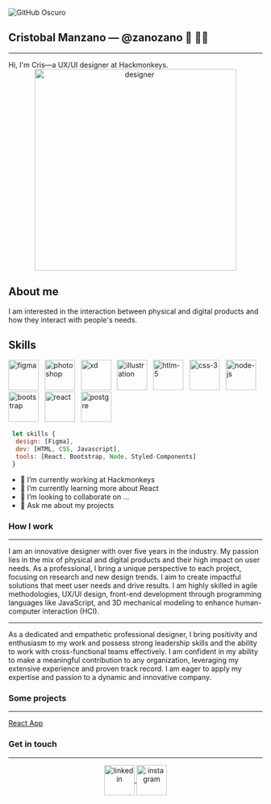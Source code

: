 ![GitHub Oscuro](https://github.com/github-dark.png#gh-light-mode-only)


## Cristobal Manzano ― @zanozano 👋 👨‍💻
<hr>
Hi, I'm Cris―a UX/UI designer at Hackmonkeys.
<div align="center">
<img align="center" src="https://user-images.githubusercontent.com/25847850/159177640-a93afa09-ca45-46c5-8c04-5319d3fc5dc8.png" alt='designer' height="400">
</div>


## About me
I am interested in the interaction between physical and digital products and how they interact with people's needs.

## Skills
<div display="flex" justify-content="space-around" >
<img src="https://user-images.githubusercontent.com/25847850/159170495-09ee287b-6459-4764-bd5d-168267cdab3d.png" alt='figma' width="60" height="60">
 &nbsp
<img src="https://user-images.githubusercontent.com/25847850/159171010-3245e1c9-039b-41bc-b10a-2295603dbdf8.png" alt='photoshop' width="60" height="60">
 &nbsp
<img src="https://user-images.githubusercontent.com/25847850/159171024-e4796000-515a-41c9-a6a4-a579462ce7c5.png" alt='xd' width="60" height="60">
 &nbsp
<img src="https://user-images.githubusercontent.com/25847850/159171036-19f41fd5-19a4-4e7d-bb4b-4ba274263858.png" alt='illustration' width="60" height="60">
 &nbsp
<img src="https://user-images.githubusercontent.com/25847850/159171519-8aee7783-e22a-4736-b137-588bd594f04e.png" alt='htlm-5' width="60" height="60">
 &nbsp
<img src="https://user-images.githubusercontent.com/25847850/159171527-e3fe8a05-81dd-4b56-bd02-72877eac05fc.png" alt='css-3' width="60" height="60">
 &nbsp
<img src="https://user-images.githubusercontent.com/25847850/159171532-feb0dcbe-a9bd-4129-be73-1b07a74db3bf.png" alt='node-js' width="60" height="60">
 &nbsp
<img src="https://user-images.githubusercontent.com/25847850/159171544-ad5fca13-d767-4d7f-9e24-6f746d4a0982.png" alt='bootstrap' width="60" height="60">
 &nbsp
<img src="https://user-images.githubusercontent.com/25847850/159171545-944e4997-6553-42fe-8082-49ec41f0b94b.png" alt='react' width="60" height="60">
 &nbsp
<img src="https://user-images.githubusercontent.com/25847850/159171549-cbf8e963-d501-4afd-85b7-8d2e50929a15.png" alt='postgre' width="60" height="60">
</div>

```js
 let skills {
  design: [Figma],
  dev: [HTML, CSS, Javascript],
  tools: [React, Bootstrap, Node, Styled-Components]
 }
```


- 🔭 I’m currently working at Hackmonkeys
- 🌱 I’m currently learning more about React
- 👯 I’m looking to collaborate on ...
- 💬 Ask me about my projects


### How I work
<hr>
I am an innovative designer with over five years in the industry. My passion lies in the mix of physical and digital products and their high impact on user needs. As a professional, I bring a unique perspective to each project, focusing on research and new design trends. I aim to create impactful solutions that meet user needs and drive results. I am highly skilled in agile methodologies, UX/UI design, front-end development through programming languages like JavaScript, and 3D mechanical modeling to enhance human-computer interaction (HCI).
<hr>
As a dedicated and empathetic professional designer, I bring positivity and enthusiasm to my work and possess strong leadership skills and the ability to work with cross-functional teams effectively. I am confident in my ability to make a meaningful contribution to any organization, leveraging my extensive experience and proven track record. I am eager to apply my expertise and passion to a dynamic and innovative company.

### Some projects
<hr>
<a href="react-expert-app.netlify.app" padding="30px" target="blank" >React App</a>

### Get in touch
<hr>
<div align="center">

<a href="https://www.linkedin.com/in/zanozano/" padding="30px" target="blank" >
 <img align="center" src="https://user-images.githubusercontent.com/25847850/159171856-2be80079-29c0-4834-b53f-274fc062512b.png" alt='linkedin' width="60" height="60" />
 
</a>
<a href="https://www.instagram.com/zanozanozano/" padding="30px" target="blank" >
 <img align="center" src="https://user-images.githubusercontent.com/25847850/159171862-8dbdd259-c5bf-487d-96d6-5b55fc528b63.png" alt='instagram' width="60" height="60" />
 
 </div> 
